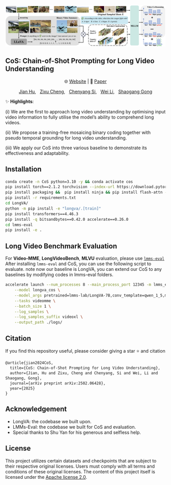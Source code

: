 <p align="center">
    <img src="frame_CoS.png" width="1000">
</p>



## CoS: Chain-of-Shot Prompting for Long Video Understanding
<p align="center">
    🌐 <a href="https://lwpyh.github.io/CoS/" target="_blank">Website</a> | 📃 <a href="https://arxiv.org/pdf/2502.06428" target="_blank">Paper</a> 

</p>

<p align="center">
    <a href="https://lwpyh.github.io/">Jian Hu</a>,&nbsp;&nbsp;
    <a href="https://zxccade.github.io/">Zixu Cheng</a>,&nbsp;&nbsp;
    <a href="https://chenyangsi.top/">Chenyang Si</a>,&nbsp;&nbsp;
    <a href="https://weivision.github.io/">Wei Li</a>,&nbsp;&nbsp;
    <a href="http://www.eecs.qmul.ac.uk/~sgg/">Shaogang Gong</a>
</p>

    
✨ **Highlights**:

(i) We are the first to approach long video understanding by optimising input video information to fully utilise the model’s ability to comprehend long videos.

(ii) We propose a training-free mosaicing binary coding together with pseudo temporal grounding for long video understanding.

(iii) We apply our CoS into three various baseline to demonstrate its effectiveness and adaptability.


## Installation 
```bash
conda create -n CoS python=3.10 -y && conda activate cos
pip install torch==2.1.2 torchvision --index-url https://download.pytorch.org/whl/cu118
pip install packaging &&  pip install ninja && pip install flash-attn --no-build-isolation --no-cache-dir
pip install -r requirements.txt
cd LongVA/
python -m pip install -e "longva/.[train]"
pip install transformers==4.46.3
pip install -q bitsandbytes==0.42.0 accelerate==0.26.0
cd lmms-eval
pip install -e .
```

## Long Video Benchmark Evaluation
For **Video-MME**, **LongVideoBench**, **MLVU** evaluation, please use  [`lmms-eval`](https://github.com/EvolvingLMMs-Lab/lmms-eval) After installing `lmms-eval` and CoS, you can use the following script to evaluate. note now our baseline is LongVA, you can extend our CoS to any baselines by modifying codes in lmms-eval folders.

```bash
accelerate launch --num_processes 8 --main_process_port 12345 -m lmms_eval \
    --model longva_cos \
    --model_args pretrained=lmms-lab/LongVA-7B,conv_template=qwen_1_5,model_name=llava_qwen,max_frames_num=128,video_decode_backend=decord\
    --tasks videomme \
    --batch_size 1 \
    --log_samples \
    --log_samples_suffix videoxl \
    --output_path ./logs/
```

## Citation
If you find this repository useful, please consider giving a star :star: and citation

```
@article{jian2024CoS,
  title={CoS: Chain-of-Shot Prompting for Long Video Understanding},
  author={Jian, Hu and Zixu, Cheng and Chenyang, Si and Wei, Li and Shaogang, Gong},
  journal={arXiv preprint arXiv:2502.06428},
  year={2025}
}
```

## Acknowledgement
- LongVA: the codebase we built upon. 
- LMMs-Eval: the codebase we built for CoS and evaluation.
- Special thanks to Shu Yan for his generous and selfless help.

## License
This project utilizes certain datasets and checkpoints that are subject to their respective original licenses. Users must comply with all terms and conditions of these original licenses.
The content of this project itself is licensed under the [Apache license 2.0](./LICENSE).




